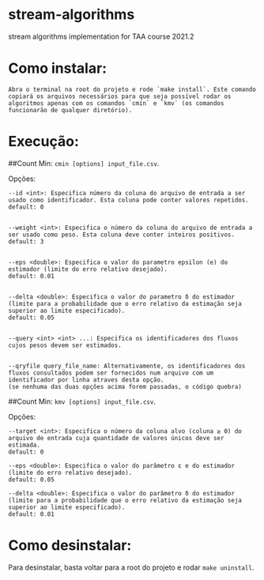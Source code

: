 # stream-algorithms
stream algorithms implementation for TAA course 2021.2


# Como instalar:
    Abra o terminal na root do projeto e rode `make install`. Este comando copiará os arquivos necessários para que seja possível rodar os algoritmos apenas com os comandos `cmin` e `kmv` (os comandos funcionarão de qualquer diretório).

# Execução:

##Count Min:
`cmin [options] input_file.csv`.

Opções:
    
    --id <int>: Especifica número da coluna do arquivo de entrada a ser usado como identificador. Esta coluna pode conter valores repetidos.
    default: 0


    --weight <int>: Especifica o número da coluna do arquivo de entrada a ser usado como peso. Esta coluna deve conter inteiros positivos.
    default: 3


    --eps <double>: Especifica o valor do parametro epsilon (e) do estimador (limite do erro relativo desejado).
    default: 0.01


    --delta <double>: Especifica o valor do parametro δ do estimador (limite para a probabilidade que o erro relativo da estimação seja superior ao limite especificado). 
    default: 0.05


    --query <int> <int> ...: Especifica os identificadores dos fluxos cujos pesos devem ser estimados.
    
    
    --qryfile query_file_name: Alternativamente, os identificadores dos fluxos consultados podem ser fornecidos num arquivo com um identificador por linha atraves desta opção.
    (se nenhuma das duas opções acima forem passadas, o código quebra)

##Count Min:
`kmv [options] input_file.csv`.

Opções:

    --target <int>: Especifica o número da coluna alvo (coluna ≥ 0) do arquivo de entrada cuja quantidade de valores únicos deve ser estimada. 
    default: 0

    --eps <double>: Especifica o valor do parâmetro ε e do estimador (limite do erro relativo desejado). 
    default: 0.05

    --delta <double>: Especifica o valor do parâmetro δ do estimador (limite para a probabilidade que o erro relativo da estimação seja superior ao limite especificado).
    default: 0.01

# Como desinstalar:
Para desinstalar, basta voltar para a root do projeto e rodar `make uninstall`.
